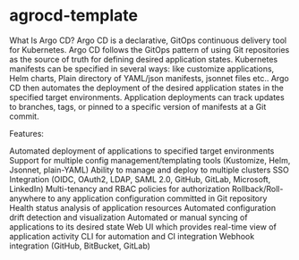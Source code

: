 # agrocd-template

What Is Argo CD?
Argo CD is a declarative, GitOps continuous delivery tool for Kubernetes.
Argo CD follows the GitOps pattern of using Git repositories as the source of truth for defining desired application states. Kubernetes manifests can be specified in several ways: like customize applications, Helm charts, Plain directory of YAML/json manifests, jsonnet files etc..
Argo CD then automates the deployment of the desired application states in the specified target environments. Application deployments can track updates to branches, tags, or pinned to a specific version of manifests at a Git commit.


Features:

Automated deployment of applications to specified target environments
Support for multiple config management/templating tools (Kustomize, Helm, Jsonnet, plain-YAML)
Ability to manage and deploy to multiple clusters
SSO Integration (OIDC, OAuth2, LDAP, SAML 2.0, GitHub, GitLab, Microsoft, LinkedIn)
Multi-tenancy and RBAC policies for authorization
Rollback/Roll-anywhere to any application configuration committed in Git repository
Health status analysis of application resources
Automated configuration drift detection and visualization
Automated or manual syncing of applications to its desired state
Web UI which provides real-time view of application activity
CLI for automation and CI integration
Webhook integration (GitHub, BitBucket, GitLab)

